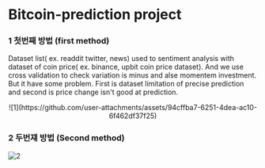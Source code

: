 # Bitcoin-prediction project

### 1 첫번째 방법 (first method)
Dataset list( ex. readdit twitter, news) used to sentiment analysis with dataset of coin price( ex. binance, upbit coin price dataset). And we use cross validation to check variation is minus and alse momentem investment. But it have some problem. First is dataset limitation of precise prediction and second is price change isn't good at prediction.

<div align=center>![1](https://github.com/user-attachments/assets/94cffba7-6251-4dea-ac10-6f462df37f25)</div>

### 2 두번쟤 방법 (Second method)

![2](https://github.com/user-attachments/assets/8568f471-89e4-49ef-8e9e-40bed880e414)
